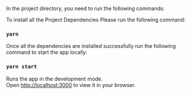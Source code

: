 In the project directory, you need to run the following commands:


To install all the Project Dependencies Please run the following command:
### `yarn`



Once all the dependencies are installed successfully run the following command to start the app locally:
### `yarn start`

Runs the app in the development mode.\
Open [http://localhost:3000](http://localhost:3000) to view it in your browser.
